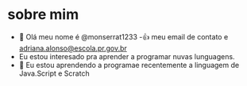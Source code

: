 # sobre mim 
- 👋 Olá meu nome é @monserrat1233
-👍 meu email de contato e adriana.alonso@escola.pr.gov.br
- Eu estou interesado pra aprender a programar nuvas lunguagens. 
- 🌱 Eu estou aprendendo a programae recentemente a linguagem de Java.Script e Scratch

<!---
monserrat1233/monserrat1233 is a ✨ special ✨ repository because its `README.md` (this file) appears on your GitHub profile.
You can click the Preview link to take a look at your changes.
--->
